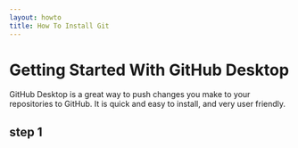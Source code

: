 ```yaml
---
layout: howto
title: How To Install Git
---
```


# Getting Started With GitHub Desktop 

GitHub Desktop is a great way to push changes you make to your repositories to GitHub. It is quick and easy to install, and very user friendly. 

## step 1

  